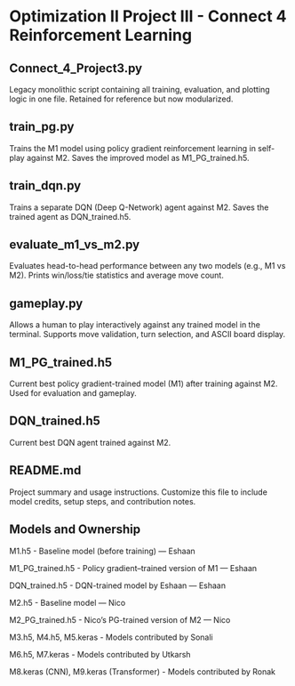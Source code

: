 # Optimization II Project III - Connect 4 Reinforcement Learning

## Connect_4_Project3.py

Legacy monolithic script containing all training, evaluation, and plotting logic in one file. Retained for reference but now modularized.

## train_pg.py

Trains the M1 model using policy gradient reinforcement learning in self-play against M2. Saves the improved model as M1_PG_trained.h5.

## train_dqn.py

Trains a separate DQN (Deep Q-Network) agent against M2. Saves the trained agent as DQN_trained.h5.

## evaluate_m1_vs_m2.py

Evaluates head-to-head performance between any two models (e.g., M1 vs M2). Prints win/loss/tie statistics and average move count.

## gameplay.py

Allows a human to play interactively against any trained model in the terminal. Supports move validation, turn selection, and ASCII board display.

## M1_PG_trained.h5

Current best policy gradient-trained model (M1) after training against M2. Used for evaluation and gameplay.

## DQN_trained.h5

Current best DQN agent trained against M2.

## README.md

Project summary and usage instructions. Customize this file to include model credits, setup steps, and contribution notes.

## Models and Ownership

M1.h5 - Baseline model (before training) — Eshaan

M1_PG_trained.h5 - Policy gradient–trained version of M1 — Eshaan

DQN_trained.h5 - DQN-trained model by Eshaan — Eshaan

M2.h5 - Baseline model — Nico

M2_PG_trained.h5 - Nico’s PG-trained version of M2 — Nico

M3.h5, M4.h5, M5.keras - Models contributed by Sonali

M6.h5, M7.keras - Models contributed by Utkarsh

M8.keras (CNN), M9.keras (Transformer) - Models contributed by Ronak
